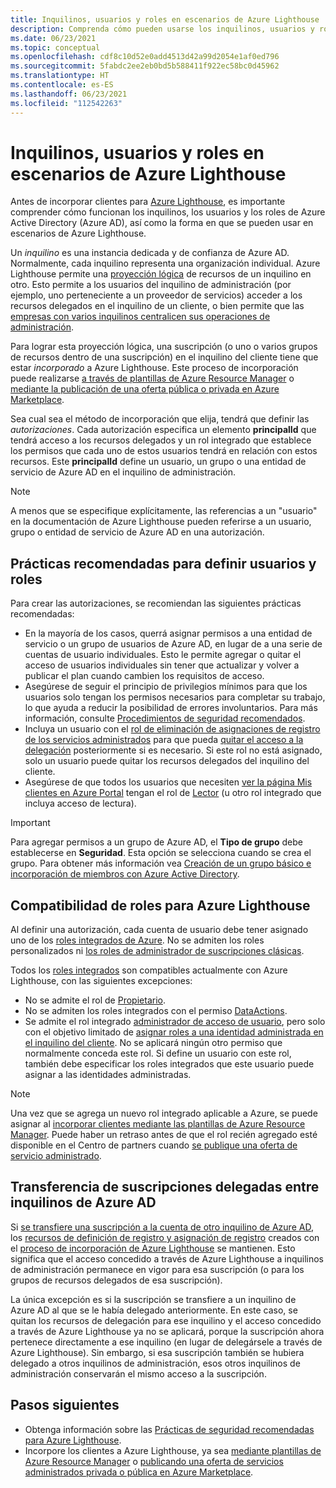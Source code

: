 ```yaml
---
title: Inquilinos, usuarios y roles en escenarios de Azure Lighthouse
description: Comprenda cómo pueden usarse los inquilinos, usuarios y roles de Azure Active Directory en escenarios de Azure Lighthouse.
ms.date: 06/23/2021
ms.topic: conceptual
ms.openlocfilehash: cdf8c10d52e0add4513d42a99d2054e1af0ed796
ms.sourcegitcommit: 5fabdc2ee2eb0bd5b588411f922ec58bc0d45962
ms.translationtype: HT
ms.contentlocale: es-ES
ms.lasthandoff: 06/23/2021
ms.locfileid: "112542263"
---
```

# <a name="tenants-users-and-roles-in-azure-lighthouse-scenarios"></a>Inquilinos, usuarios y roles en escenarios de Azure Lighthouse

Antes de incorporar clientes para [Azure Lighthouse](../overview.md), es importante comprender cómo funcionan los inquilinos, los usuarios y los roles de Azure Active Directory (Azure AD), así como la forma en que se pueden usar en escenarios de Azure Lighthouse.

Un *inquilino* es una instancia dedicada y de confianza de Azure AD. Normalmente, cada inquilino representa una organización individual. Azure Lighthouse permite una [proyección lógica](architecture.md#logical-projection) de recursos de un inquilino en otro. Esto permite a los usuarios del inquilino de administración (por ejemplo, uno perteneciente a un proveedor de servicios) acceder a los recursos delegados en el inquilino de un cliente, o bien permite que las [empresas con varios inquilinos centralicen sus operaciones de administración](enterprise.md).

Para lograr esta proyección lógica, una suscripción (o uno o varios grupos de recursos dentro de una suscripción) en el inquilino del cliente tiene que estar *incorporado* a Azure Lighthouse. Este proceso de incorporación puede realizarse [a través de plantillas de Azure Resource Manager](../how-to/onboard-customer.md) o [mediante la publicación de una oferta pública o privada en Azure Marketplace](../how-to/publish-managed-services-offers.md).

Sea cual sea el método de incorporación que elija, tendrá que definir las *autorizaciones*. Cada autorización especifica un elemento **principalId** que tendrá acceso a los recursos delegados y un rol integrado que establece los permisos que cada uno de estos usuarios tendrá en relación con estos recursos. Este **principalId** define un usuario, un grupo o una entidad de servicio de Azure AD en el inquilino de administración.

> [!NOTE]
> A menos que se especifique explícitamente, las referencias a un "usuario" en la documentación de Azure Lighthouse pueden referirse a un usuario, grupo o entidad de servicio de Azure AD en una autorización.

## <a name="best-practices-for-defining-users-and-roles"></a>Prácticas recomendadas para definir usuarios y roles

Para crear las autorizaciones, se recomiendan las siguientes prácticas recomendadas:

- En la mayoría de los casos, querrá asignar permisos a una entidad de servicio o un grupo de usuarios de Azure AD, en lugar de a una serie de cuentas de usuario individuales. Esto le permite agregar o quitar el acceso de usuarios individuales sin tener que actualizar y volver a publicar el plan cuando cambien los requisitos de acceso.
- Asegúrese de seguir el principio de privilegios mínimos para que los usuarios solo tengan los permisos necesarios para completar su trabajo, lo que ayuda a reducir la posibilidad de errores involuntarios. Para más información, consulte [Procedimientos de seguridad recomendados](../concepts/recommended-security-practices.md).
- Incluya un usuario con el [rol de eliminación de asignaciones de registro de los servicios administrados](../../role-based-access-control/built-in-roles.md#managed-services-registration-assignment-delete-role) para que pueda [quitar el acceso a la delegación](../how-to/remove-delegation.md) posteriormente si es necesario. Si este rol no está asignado, solo un usuario puede quitar los recursos delegados del inquilino del cliente.
- Asegúrese de que todos los usuarios que necesiten [ver la página Mis clientes en Azure Portal](../how-to/view-manage-customers.md) tengan el rol de [Lector](../../role-based-access-control/built-in-roles.md#reader) (u otro rol integrado que incluya acceso de lectura).

> [!IMPORTANT]
> Para agregar permisos a un grupo de Azure AD, el **Tipo de grupo** debe establecerse en **Seguridad**. Esta opción se selecciona cuando se crea el grupo. Para obtener más información vea [Creación de un grupo básico e incorporación de miembros con Azure Active Directory](../../active-directory/fundamentals/active-directory-groups-create-azure-portal.md).

## <a name="role-support-for-azure-lighthouse"></a>Compatibilidad de roles para Azure Lighthouse

Al definir una autorización, cada cuenta de usuario debe tener asignado uno de los [roles integrados de Azure](../../role-based-access-control/built-in-roles.md). No se admiten los roles personalizados ni [los roles de administrador de suscripciones clásicas](../../role-based-access-control/classic-administrators.md).

Todos los [roles integrados](../../role-based-access-control/built-in-roles.md) son compatibles actualmente con Azure Lighthouse, con las siguientes excepciones:

- No se admite el rol de [Propietario](../../role-based-access-control/built-in-roles.md#owner).
- No se admiten los roles integrados con el permiso [DataActions](../../role-based-access-control/role-definitions.md#dataactions).
- Se admite el rol integrado [administrador de acceso de usuario](../../role-based-access-control/built-in-roles.md#user-access-administrator), pero solo con el objetivo limitado de [asignar roles a una identidad administrada en el inquilino del cliente](../how-to/deploy-policy-remediation.md#create-a-user-who-can-assign-roles-to-a-managed-identity-in-the-customer-tenant). No se aplicará ningún otro permiso que normalmente conceda este rol. Si define un usuario con este rol, también debe especificar los roles integrados que este usuario puede asignar a las identidades administradas.

> [!NOTE]
> Una vez que se agrega un nuevo rol integrado aplicable a Azure, se puede asignar al [incorporar clientes mediante las plantillas de Azure Resource Manager](../how-to/onboard-customer.md). Puede haber un retraso antes de que el rol recién agregado esté disponible en el Centro de partners cuando [se publique una oferta de servicio administrado](../how-to/publish-managed-services-offers.md).

## <a name="transferring-delegated-subscriptions-between-azure-ad-tenants"></a>Transferencia de suscripciones delegadas entre inquilinos de Azure AD

Si [se transfiere una suscripción a la cuenta de otro inquilino de Azure AD](../../cost-management-billing/manage/billing-subscription-transfer.md#transfer-a-subscription-to-another-azure-ad-tenant-account), los [recursos de definición de registro y asignación de registro](architecture.md#delegation-resources-created-in-the-customer-tenant) creados con el [proceso de incorporación de Azure Lighthouse](../how-to/onboard-customer.md) se mantienen. Esto significa que el acceso concedido a través de Azure Lighthouse a inquilinos de administración permanece en vigor para esa suscripción (o para los grupos de recursos delegados de esa suscripción).

La única excepción es si la suscripción se transfiere a un inquilino de Azure AD al que se le había delegado anteriormente. En este caso, se quitan los recursos de delegación para ese inquilino y el acceso concedido a través de Azure Lighthouse ya no se aplicará, porque la suscripción ahora pertenece directamente a ese inquilino (en lugar de delegársele a través de Azure Lighthouse). Sin embargo, si esa suscripción también se hubiera delegado a otros inquilinos de administración, esos otros inquilinos de administración conservarán el mismo acceso a la suscripción.

## <a name="next-steps"></a>Pasos siguientes

- Obtenga información sobre las [Prácticas de seguridad recomendadas para Azure Lighthouse](recommended-security-practices.md).
- Incorpore los clientes a Azure Lighthouse, ya sea [mediante plantillas de Azure Resource Manager](../how-to/onboard-customer.md) o [publicando una oferta de servicios administrados privada o pública en Azure Marketplace](../how-to/publish-managed-services-offers.md).

